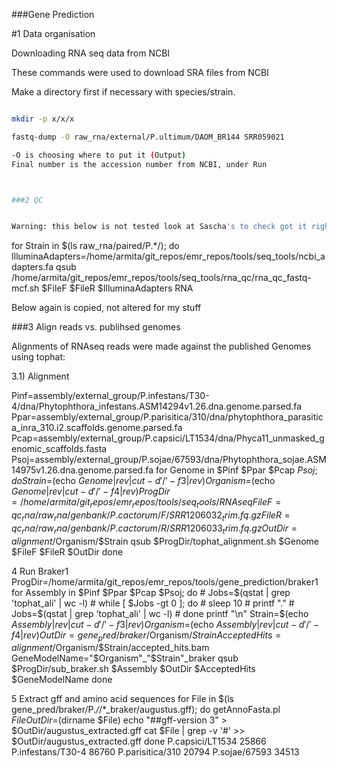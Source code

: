 ###Gene Prediction

#1 Data organisation

Downloading RNA seq data from NCBI

These commands were used to download SRA files from NCBI


Make a directory first if necessary with species/strain.

```bash

mkdir -p x/x/x

fastq-dump -O raw_rna/external/P.ultimum/DAOM_BR144 SRR059021

-O is choosing where to put it (Output)
Final number is the accession number from NCBI, under Run



###2 QC


Warning: this below is not tested look at Sascha's to check got it right

```
for Strain in $(ls raw_rna/paired/P.*/); do
IlluminaAdapters=/home/armita/git_repos/emr_repos/tools/seq_tools/ncbi_adapters.fa
  qsub /home/armita/git_repos/emr_repos/tools/seq_tools/rna_qc/rna_qc_fastq-mcf.sh $FileF $FileR $IlluminaAdapters RNA

Below again is copied, not altered for my stuff

###3 Align reads vs. publihsed genomes

Alignments of RNAseq reads were made against the published Genomes using tophat:

3.1) Alignment

  Pinf=assembly/external_group/P.infestans/T30-4/dna/Phytophthora_infestans.ASM14294v1.26.dna.genome.parsed.fa
  Ppar=assembly/external_group/P.parisitica/310/dna/phytophthora_parasitica_inra_310.i2.scaffolds.genome.parsed.fa
  Pcap=assembly/external_group/P.capsici/LT1534/dna/Phyca11_unmasked_genomic_scaffolds.fasta
  Psoj=assembly/external_group/P.sojae/67593/dna/Phytophthora_sojae.ASM14975v1.26.dna.genome.parsed.fa
  for Genome in $Pinf $Ppar $Pcap $Psoj; do
    Strain=$(echo $Genome| rev | cut -d '/' -f3 | rev)
    Organism=$(echo $Genome | rev | cut -d '/' -f4 | rev)
    ProgDir=/home/armita/git_repos/emr_repos/tools/seq_tools/RNAseq
    FileF=qc_rna/raw_rna/genbank/P.cactorum/F/SRR1206032_trim.fq.gz
    FileR=qc_rna/raw_rna/genbank/P.cactorum/R/SRR1206033_trim.fq.gz
    OutDir=alignment/$Organism/$Strain
    qsub $ProgDir/tophat_alignment.sh $Genome $FileF $FileR $OutDir
  done
  
4 Run Braker1
  ProgDir=/home/armita/git_repos/emr_repos/tools/gene_prediction/braker1
  for Assembly in $Pinf $Ppar $Pcap $Psoj; do
    # Jobs=$(qstat | grep 'tophat_ali' | wc -l)
    # while [ $Jobs -gt 0 ]; do
    #   sleep 10
    #   printf "."
    #   Jobs=$(qstat | grep 'tophat_ali' | wc -l)
    # done
    printf "\n"
    Strain=$(echo $Assembly| rev | cut -d '/' -f3 | rev)
    Organism=$(echo $Assembly | rev | cut -d '/' -f4 | rev)
    OutDir=gene_pred/braker/$Organism/$Strain
    AcceptedHits=alignment/$Organism/$Strain/accepted_hits.bam
    GeneModelName="$Organism"_"$Strain"_braker
    qsub $ProgDir/sub_braker.sh $Assembly $OutDir $AcceptedHits $GeneModelName
  done
  
  5 Extract gff and amino acid sequences
  for File in $(ls gene_pred/braker/P.*/*/*_braker/augustus.gff); do
    getAnnoFasta.pl $File
    OutDir=$(dirname $File)
    echo "##gff-version 3" > $OutDir/augustus_extracted.gff
    cat $File | grep -v '#' >> $OutDir/augustus_extracted.gff
  done
P.capsici/LT1534 25866
P.infestans/T30-4 86760
P.parisitica/310 20794
P.sojae/67593 34513